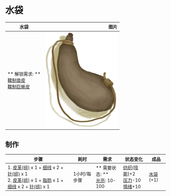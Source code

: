 # 水袋  
>   
  
  水袋  |   图片   
 ----  |  ----:   
 ** 解锁需求: **<br>[鞣制兽皮](CuredSkin.md)<br>[鞣制巨蜥皮](CuredSkinReptile.md)  |  <img decoding="async" src="Sprite/WaterSkin.png" href="a.md" style="max-width:300px;max-height:300px;">   
  
## 制作  
步骤  |  耗时  |  需求  |  状态变化  |  成品  
----  |  ----  |  ----  |  ----  |  ----  
1. [皮革(组)](GpTag_Leather.md) x 1 + [细线](CordFiber.md) x 2 + [针(组)](GpTag_Needle.md) x 1<br>2. [皮革(组)](GpTag_Leather.md) x 1 + [脂肪](Fat.md) x 1 + [细线](CordFiber.md) x 2 + [针(组)](GpTag_Needle.md) x 1  |  1小时/每步骤  |  ** 需要状态: **<br>[光亮](Light.md): 10-100  |  [纺织(技能)](Skill_Tailoring.md)+2<br>[压力](Stress.md)-10<br>[情绪](Morale.md)+10  |  [水袋](Waterskin.md)(+1)  


<script>document.title="水袋 - 卡牌生存百科 Card Survival Wiki";</script>